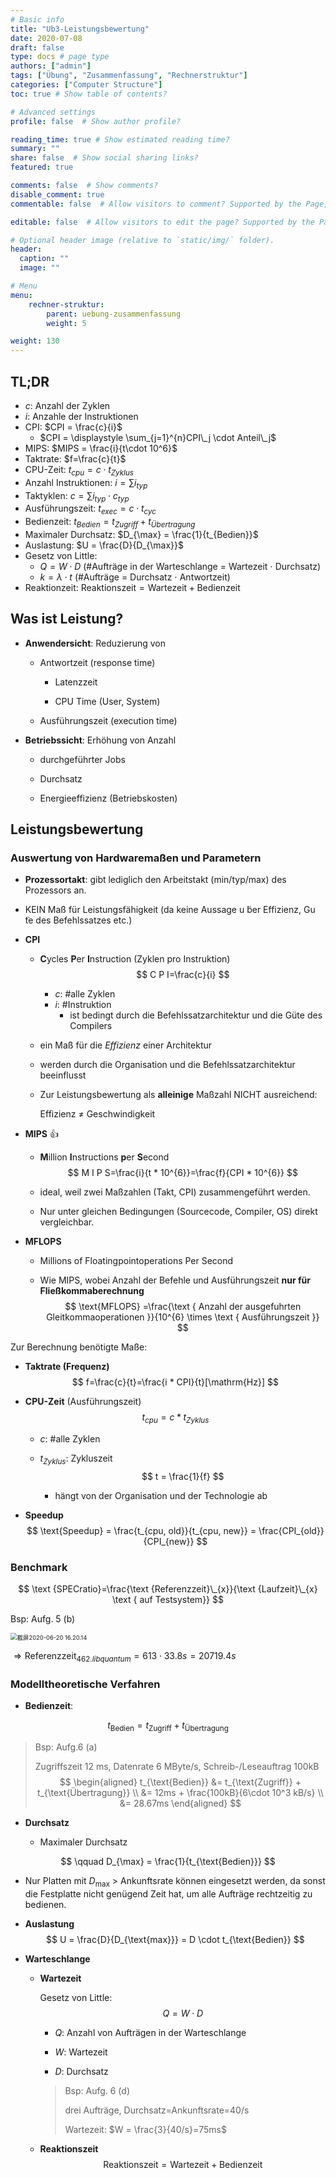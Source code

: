 ```yaml
---
# Basic info
title: "Ub3-Leistungsbewertung"
date: 2020-07-08
draft: false
type: docs # page type
authors: ["admin"]
tags: ["Übung", "Zusammenfassung", "Rechnerstruktur"]
categories: ["Computer Structure"]
toc: true # Show table of contents?

# Advanced settings
profile: false  # Show author profile?

reading_time: true # Show estimated reading time?
summary: ""
share: false  # Show social sharing links?
featured: true

comments: false  # Show comments?
disable_comment: true
commentable: false  # Allow visitors to comment? Supported by the Page, Post, and Docs content types.

editable: false  # Allow visitors to edit the page? Supported by the Page, Post, and Docs content types.

# Optional header image (relative to `static/img/` folder).
header:
  caption: ""
  image: ""

# Menu
menu: 
    rechner-struktur:
        parent: uebung-zusammenfassung
        weight: 5

weight: 130
---
```


## TL;DR

- $c$: Anzahl der Zyklen
- $i$: Anzahle der Instruktionen
- CPI: $CPI = \frac{c}{i}$
  - $CPI = \displaystyle \sum_{j=1}^{n}CPI\_j \cdot Anteil\_j$
- MIPS: $MIPS = \frac{i}{t\cdot 10^6}$
- Taktrate: $f=\frac{c}{t}$
- CPU-Zeit: $t_{cpu}=c \cdot t_{Zyklus}$
- Anzahl Instruktionen: $i = \sum i_{typ}$
- Taktyklen: $c=\sum i_{typ}\cdot c_{typ}$
- Ausführungszeit: $t_{exec}=c \cdot t_{cyc}$
- Bedienzeit: $t_{Bedien} = t_{Zugriff} + t_{Übertragung}$
- Maximaler Durchsatz: $D_{\max} = \frac{1}{t_{Bedien}}$
- Auslastung: $U = \frac{D}{D_{\max}}$
- Gesetz von Little: 
  - $Q = W \cdot D$ (#Aufträge in der Warteschlange = Wartezeit $\cdot$ Durchsatz)
  - $k = \lambda \cdot t$ (#Aufträge = Durchsatz $\cdot$ Antwortzeit)
- Reaktionzeit: $\text{Reaktionszeit} = \text{Wartezeit} + \text{Bedienzeit}$

## Was ist Leistung?

- **Anwendersicht**: Reduzierung von 

  - Antwortzeit (response time)
    - Latenzzeit

    - CPU Time (User, System)
  - Ausführungszeit (execution time)

- **Betriebssicht**: Erhöhung von Anzahl 

  - durchgeführter Jobs

  - Durchsatz

  - Energieeffizienz (Betriebskosten)



## Leistungsbewertung

### Auswertung von Hardwaremaßen und Parametern

- **Prozessortakt**: gibt lediglich den Arbeitstakt (min/typ/max) des Prozessors an.
  
- KEIN Maß für Leistungsfähigkeit (da keine Aussage u ̈ber Effizienz, Gu ̈te des Befehlssatzes etc.)
  
- **CPI**

  - **C**ycles **P**er **I**nstruction (Zyklen pro Instruktion)
    $$
    C P I=\frac{c}{i}
    $$

    - $c$: #alle Zyklen
    - $i$: #Instruktion
      - ist bedingt durch die Befehlssatzarchitektur und die Güte des Compilers

  - ein Maß für die *Effizienz* einer Architektur

  - werden durch die Organisation und die Befehlssatzarchitektur beeinflusst

  - Zur Leistungsbewertung als **alleinige** Maßzahl NICHT ausreichend: 

    Effizienz $\neq$ Geschwindigkeit

- **MIPS** 👍

  - **M**illion **I**nstructions **p**er **S**econd
    $$
    M I P S=\frac{i}{t * 10^{6}}=\frac{f}{CPI * 10^{6}}
    $$

  - ideal, weil zwei Maßzahlen (Takt, CPI) zusammengeführt werden.

  - Nur unter gleichen Bedingungen (Sourcecode, Compiler, OS) direkt vergleichbar.

- **MFLOPS** 

  - Millions of Floatingpointoperations Per Second

  - Wie MIPS, wobei Anzahl der Befehle und Ausführungszeit **nur für Fließkommaberechnung**
    $$
    \text{MFLOPS} =\frac{\text { Anzahl der ausgefuhrten Gleitkommaoperationen }}{10^{6} \times \text { Ausführungszeit }}
    $$
    

Zur Berechnung benötigte Maße:

- **Taktrate (Frequenz)**
  $$
  f=\frac{c}{t}=\frac{i * CPI}{t}[\mathrm{Hz}]
  $$

- **CPU-Zeit** (Ausführungszeit)
  $$
  t_{c p u}=c * t_{Z y k l u s}
  $$
  - $c$: #alle Zyklen

  - $t_{Zyklus}$: Zykluszeit
    $$
    t = \frac{1}{f}
    $$

    - hängt von der Organisation und der Technologie ab

- **Speedup**
  $$
  \text{Speedup} = \frac{t_{cpu, old}}{t_{cpu, new}} = \frac{CPI_{old}}{CPI_{new}}
  $$

### Benchmark

$$
\text {SPECratio}=\frac{\text {Referenzzeit}\_{x}}{\text {Laufzeit}\_{x} \text { auf Testsystem}}
$$

Bsp: Aufg. 5 (b)

<img src="https://raw.githubusercontent.com/EckoTan0804/upic-repo/master/uPic/截屏2020-06-20%2016.20.14.png" alt="截屏2020-06-20 16.20.14" style="zoom: 67%;" />

$\Rightarrow \text{Referenzzeit}_{462.libquantum} = 613 \cdot 33.8s = 20719.4s$

### Modelltheoretische Verfahren

- **Bedienzeit**:

$$
t_{\text{Bedien}} = t_{\text{Zugriff}} + t_{\text{Übertragung}}
$$

> Bsp: Aufg.6 (a)
>
> Zugriffszeit 12 ms, Datenrate 6 MByte/s, Schreib-/Leseauftrag 100kB
> $$
> \begin{aligned}
> t_{\text{Bedien}} &= t_{\text{Zugriff}} + t_{\text{Übertragung}} \\
> &= 12ms + \frac{100kB}{6\cdot 10^3 kB/s} \\
> &= 28.67ms
> \end{aligned}
> $$

- **Durchsatz**
  
  - Maximaler Durchsatz
  
$$
  \qquad D_{\max} = \frac{1}{t_{\text{Bedien}}}
$$

  - Nur Platten mit $D_{\max}$ > Ankunftsrate können eingesetzt werden, da sonst die Festplatte nicht genügend Zeit hat, um alle Aufträge rechtzeitig zu bedienen.
  
- **Auslastung**
  $$
  U = \frac{D}{D_{\text{max}}} = D \cdot t_{\text{Bedien}}
  $$

- **Warteschlange**
  - **Wartezeit**

    Gesetz von Little:
    $$
    Q = W \cdot D
    $$

    - $Q$: Anzahl von Aufträgen in der Warteschlange

    - $W$: Wartezeit
    - $D$: Durchsatz

    > Bsp: Aufg. 6 (d)
    >
    > drei Aufträge, Durchsatz=Ankunftsrate=40/s
    >
    > Wartezeit: $W = \frac{3}{40/s}=75ms$

  - **Reaktionszeit**
    $$
    \text{Reaktionszeit} = \text{Wartezeit} + \text{Bedienzeit}
    $$
    

